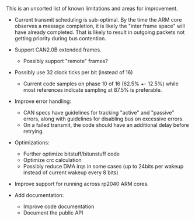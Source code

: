 This is an unsorted list of known limitations and areas for
improvement.

* Current transmit scheduling is sub-optimal.  By the time the ARM
  core observes a message completion, it is likely the "inter frame
  space" will have already completed.  That is likely to result in
  outgoing packets not getting priority during bus contention.

* Support CAN2.0B extended frames.
  * Possibly support "remote" frames?

* Possibly use 32 clock ticks per bit (instead of 16)
  * Current code samples on phase 10 of 16 (62.5% +- 12.5%) while most
    references indicate sampling at 87.5% is preferable.

* Improve error handling:
  * CAN specs have guidelines for tracking "active" and "passive"
    errors, along with guidelines for disabling bus on excessive
    errors.
  * On a failed transmit, the code should have an additional delay
    before retrying.

* Optimizations:
  * Further optimize bitstuff/bitunstuff code
  * Optimize crc calculation
  * Possibly reduce DMA irqs in some cases (up to 24bits per wakeup
    instead of current wakeup every 8 bits)

* Improve support for running across rp2040 ARM cores.

* Add documentation:
  * Improve code documentation
  * Document the public API
